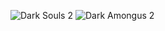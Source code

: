 ![Dark Souls 2](https://qph.fs.quoracdn.net/main-qimg-cd3542f76e1dc72b05e40b29caa6eba4.webp)
![Dark Amongus 2](https://i.redd.it/9nxgfhmidqq51.png)
